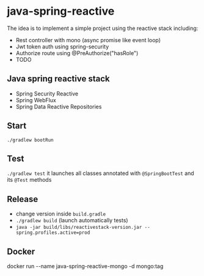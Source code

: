# java-spring-reactive
The idea is to implement a simple project using the reactive stack including:
- Rest controller with mono (async promise like event loop)
- Jwt token auth using spring-security
- Authorize route using @PreAuthorize("hasRole")
- TODO

## Java spring reactive stack
- Spring Security Reactive
- Spring WebFlux
- Spring Data Reactive Repositories

## Start
`./gradlew bootRun`

## Test
`./gradlew test` it launches all classes annotated with `@SpringBootTest` and its `@Test` methods

## Release
- change version inside `build.gradle` 
- `./gradlew build` (launch automatically tests)
- `java -jar build/libs/reactivestack-version.jar --spring.profiles.active=prod`

## Docker
docker run --name java-spring-reactive-mongo -d mongo:tag
